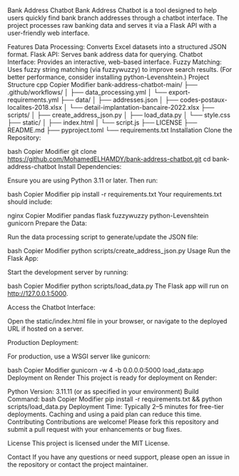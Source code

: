 Bank Address Chatbot
Bank Address Chatbot is a tool designed to help users quickly find bank branch addresses through a chatbot interface. The project processes raw banking data and serves it via a Flask API with a user-friendly web interface.

Features
Data Processing: Converts Excel datasets into a structured JSON format.
Flask API: Serves bank address data for querying.
Chatbot Interface: Provides an interactive, web-based interface.
Fuzzy Matching: Uses fuzzy string matching (via fuzzywuzzy) to improve search results. (For better performance, consider installing python-Levenshtein.)
Project Structure
cpp
Copier
Modifier
bank-address-chatbot-main/
├── .github/workflows/
│   ├── data_processing.yml
│   └── export-requirements.yml
├── data/
│   ├── addresses.json
│   ├── codes-postaux-localites-2018.xlsx
│   └── detail-implantation-bancaire-2022.xlsx
├── scripts/
│   ├── create_address_json.py
│   ├── load_data.py
│   └── style.css
├── static/
│   ├── index.html
│   └── script.js
├── LICENSE
├── README.md
├── pyproject.toml
└── requirements.txt
Installation
Clone the Repository:

bash
Copier
Modifier
git clone https://github.com/MohamedELHAMDY/bank-address-chatbot.git
cd bank-address-chatbot
Install Dependencies:

Ensure you are using Python 3.11 or later. Then run:

bash
Copier
Modifier
pip install -r requirements.txt
Your requirements.txt should include:

nginx
Copier
Modifier
pandas
flask
fuzzywuzzy
python-Levenshtein
gunicorn
Prepare the Data:

Run the data processing script to generate/update the JSON file:

bash
Copier
Modifier
python scripts/create_address_json.py
Usage
Run the Flask App:

Start the development server by running:

bash
Copier
Modifier
python scripts/load_data.py
The Flask app will run on http://127.0.0.1:5000.

Access the Chatbot Interface:

Open the static/index.html file in your browser, or navigate to the deployed URL if hosted on a server.

Production Deployment:

For production, use a WSGI server like gunicorn:

bash
Copier
Modifier
gunicorn -w 4 -b 0.0.0.0:5000 load_data:app
Deployment on Render
This project is ready for deployment on Render:

Python Version: 3.11.11 (or as specified in your environment)
Build Command:
bash
Copier
Modifier
pip install -r requirements.txt && python scripts/load_data.py
Deployment Time: Typically 2–5 minutes for free-tier deployments. Caching and using a paid plan can reduce this time.
Contributing
Contributions are welcome! Please fork this repository and submit a pull request with your enhancements or bug fixes.

License
This project is licensed under the MIT License.

Contact
If you have any questions or need support, please open an issue in the repository or contact the project maintainer.

